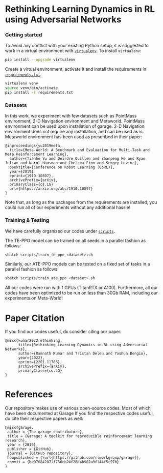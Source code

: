 # Rethinking Learning Dynamics in RL using Adversarial Networks

### Getting started

To avoid any conflict with your existing Python setup, it is suggested to work in a virtual environment with [`virtualenv`](https://docs.python-guide.org/dev/virtualenvs/). To install `virtualenv`:
```bash
pip install --upgrade virtualenv
```
Create a virtual environment, activate it and install the requirements in [`requirements.txt`](requirements.txt).
```bash
virtualenv venv
source venv/bin/activate
pip install -r requirements.txt
```

### Datasets

In this work, we experiment with few datasets such as PointMass environment, 2-D Navigation environment and Metaworld.
PointMass environment can be used upon installation of garage. 2-D Navigation environment does not require any installation, and can be used as is. Metaworld environment has been used as prescribed in their paper:

```
@inproceedings{yu2019meta,
  title={Meta-World: A Benchmark and Evaluation for Multi-Task and Meta Reinforcement Learning},
  author={Tianhe Yu and Deirdre Quillen and Zhanpeng He and Ryan Julian and Karol Hausman and Chelsea Finn and Sergey Levine},
  booktitle={Conference on Robot Learning (CoRL)},
  year={2019}
  eprint={1910.10897},
  archivePrefix={arXiv},
  primaryClass={cs.LG}
  url={https://arxiv.org/abs/1910.10897}
}
```


Note that, as long as the packages from the requirements are installed, you could run all of our experiments without any additional hassle!

### Training & Testing

We have carefully organized our codes under [`scripts`](scripts).

The TE-PPO model can be trained on all seeds in a parallel fashion as follows:
```bash
sbatch scripts/train_te_ppo_<dataset>.sh
```
Similarly, our ATE-PPO models can be tested on a fixed set of tasks in a parallel fashion as follows:
```bash
sbatch scripts/train_ate_ppo_<dataset>.sh
```

All our codes were run with 1 GPUs (TitanRTX or A100). Furthermore, all our codes have been optimized to be run on less than 30Gb RAM, including our experiments on Meta-World!

# Paper Citation

If you find our codes useful, do consider citing our paper:
```
@misc{kumar2022rethinking,
      title={Rethinking Learning Dynamics in RL using Adversarial Networks}, 
      author={Ramnath Kumar and Tristan Deleu and Yoshua Bengio},
      year={2022},
      eprint={2201.11783},
      archivePrefix={arXiv},
      primaryClass={cs.LG}
}
```

# References

Our repository makes use of various open-source codes. Most of which have been documented at Garage If you find the respective codes useful, do cite their respective papers as well:

```
@misc{garage,
 author = {The garage contributors},
 title = {Garage: A toolkit for reproducible reinforcement learning research},
 year = {2019},
 publisher = {GitHub},
 journal = {GitHub repository},
 howpublished = {\url{https://github.com/rlworkgroup/garage}},
 commit = {be070842071f736eb24f28e4b902a9f144f5c97b}
}
```
